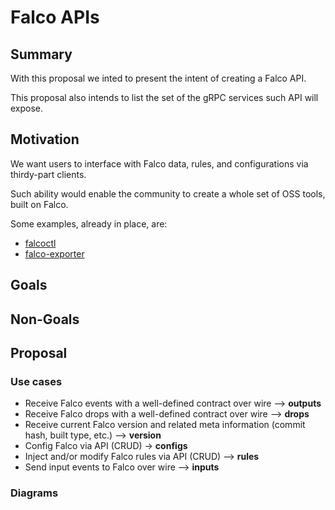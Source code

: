 # Falco APIs

## Summary

With this proposal we inted to present the intent of creating a Falco API.

This proposal also intends to list the set of the gRPC services such API will expose.

## Motivation

We want users to interface with Falco data, rules, and configurations via thirdy-part clients.

Such ability would enable the community to create a whole set of OSS tools, built on Falco.

Some examples, already in place, are:
- [falcoctl](https://github.com/falcosecurity/falcoctl)
- [falco-exporter](https://github.com/falcosecurity/falco-exporter)

## Goals

## Non-Goals

## Proposal

### Use cases

- Receive Falco events with a well-defined contract over wire --> **outputs**
- Receive Falco drops with a well-defined contract over wire --> **drops**
- Receive current Falco version and related meta information (commit hash, built type, etc.) --> **version**
- Config Falco via API (CRUD) -> **configs**
- Inject and/or modify Falco rules via API (CRUD) --> **rules**
- Send input events to Falco over wire --> **inputs**

### Diagrams